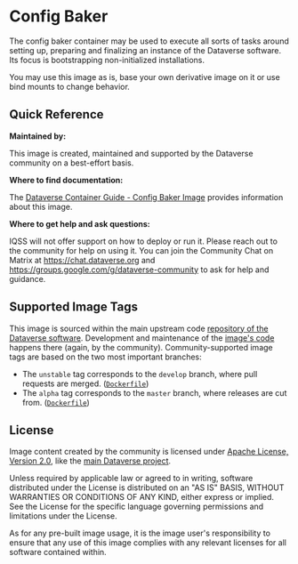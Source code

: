# Config Baker

The config baker container may be used to execute all sorts of tasks around setting up, preparing and finalizing
an instance of the Dataverse software. Its focus is bootstrapping non-initialized installations.

You may use this image as is, base your own derivative image on it or use bind mounts to change behavior.

## Quick Reference

**Maintained by:** 

This image is created, maintained and supported by the Dataverse community on a best-effort basis.

**Where to find documentation:**

The [Dataverse Container Guide - Config Baker Image](https://guides.dataverse.org/en/latest/container/configbaker-image.html)
provides information about this image. 

**Where to get help and ask questions:**

IQSS will not offer support on how to deploy or run it. Please reach out to the community for help on using it.
You can join the Community Chat on Matrix at https://chat.dataverse.org and https://groups.google.com/g/dataverse-community
to ask for help and guidance.

## Supported Image Tags

This image is sourced within the main upstream code [repository of the Dataverse software](https://github.com/IQSS/dataverse).
Development and maintenance of the [image's code](https://github.com/IQSS/dataverse/tree/develop/modules/container-configbaker)
happens there (again, by the community). Community-supported image tags are based on the two most important branches:

- The `unstable` tag corresponds to the `develop` branch, where pull requests are merged.
  ([`Dockerfile`](https://github.com/IQSS/dataverse/tree/develop/modules/container-configbaker/src/main/docker/Dockerfile))
- The `alpha` tag corresponds to the `master` branch, where releases are cut from.
  ([`Dockerfile`](https://github.com/IQSS/dataverse/tree/master/modules/container-configbaker/src/main/docker/Dockerfile))

## License

Image content created by the community is licensed under [Apache License, Version 2.0](https://www.apache.org/licenses/LICENSE-2.0), 
like the [main Dataverse project](https://github.com/IQSS/dataverse/blob/develop/LICENSE.md).

Unless required by applicable law or agreed to in writing, software distributed under the License is distributed on an
"AS IS" BASIS, WITHOUT WARRANTIES OR CONDITIONS OF ANY KIND, either express or implied. 
See the License for the specific language governing permissions and limitations under the License.

As for any pre-built image usage, it is the image user's responsibility to ensure that any use of this image complies
with any relevant licenses for all software contained within.
